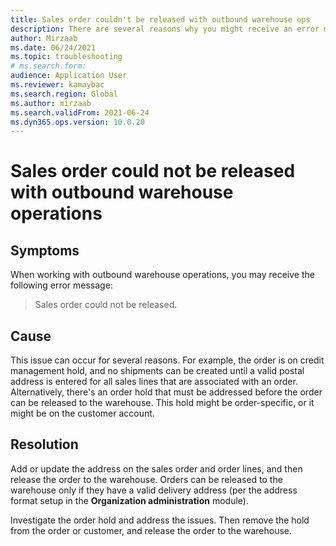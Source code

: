 ```yaml
--- 
title: Sales order couldn't be released with outbound warehouse ops 
description: There are several reasons why you might receive an error message that a sales order could not be released. This page explains why and how to mitigate the issue. 
author: Mirzaab 
ms.date: 06/24/2021 
ms.topic: troubleshooting 
# ms.search.form:  
audience: Application User 
ms.reviewer: kamaybac 
ms.search.region: Global 
ms.author: mirzaab 
ms.search.validFrom: 2021-06-24 
ms.dyn365.ops.version: 10.0.20 
--- 
```

# Sales order could not be released with outbound warehouse operations

## Symptoms

When working with outbound warehouse operations, you may receive the following error message:

> Sales order could not be released.

## Cause

This issue can occur for several reasons. For example, the order is on credit management hold, and no shipments can be created until a valid postal address is entered for all sales lines that are associated with an order. Alternatively, there's an order hold that must be addressed before the order can be released to the warehouse. This hold might be order-specific, or it might be on the customer account.

## Resolution

Add or update the address on the sales order and order lines, and then release the order to the warehouse. Orders can be released to the warehouse only if they have a valid delivery address (per the address format setup in the **Organization administration** module).

Investigate the order hold and address the issues. Then remove the hold from the order or customer, and release the order to the warehouse.
